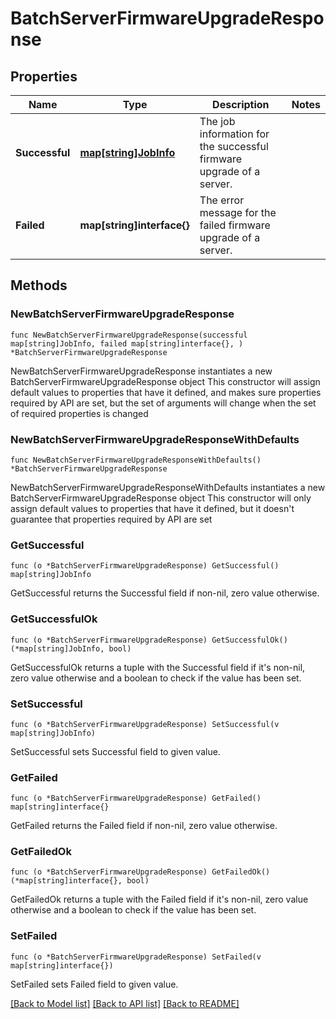 # BatchServerFirmwareUpgradeResponse

## Properties

Name | Type | Description | Notes
------------ | ------------- | ------------- | -------------
**Successful** | [**map[string]JobInfo**](JobInfo.md) | The job information for the successful firmware upgrade of a server. | 
**Failed** | **map[string]interface{}** | The error message for the failed firmware upgrade of a server. | 

## Methods

### NewBatchServerFirmwareUpgradeResponse

`func NewBatchServerFirmwareUpgradeResponse(successful map[string]JobInfo, failed map[string]interface{}, ) *BatchServerFirmwareUpgradeResponse`

NewBatchServerFirmwareUpgradeResponse instantiates a new BatchServerFirmwareUpgradeResponse object
This constructor will assign default values to properties that have it defined,
and makes sure properties required by API are set, but the set of arguments
will change when the set of required properties is changed

### NewBatchServerFirmwareUpgradeResponseWithDefaults

`func NewBatchServerFirmwareUpgradeResponseWithDefaults() *BatchServerFirmwareUpgradeResponse`

NewBatchServerFirmwareUpgradeResponseWithDefaults instantiates a new BatchServerFirmwareUpgradeResponse object
This constructor will only assign default values to properties that have it defined,
but it doesn't guarantee that properties required by API are set

### GetSuccessful

`func (o *BatchServerFirmwareUpgradeResponse) GetSuccessful() map[string]JobInfo`

GetSuccessful returns the Successful field if non-nil, zero value otherwise.

### GetSuccessfulOk

`func (o *BatchServerFirmwareUpgradeResponse) GetSuccessfulOk() (*map[string]JobInfo, bool)`

GetSuccessfulOk returns a tuple with the Successful field if it's non-nil, zero value otherwise
and a boolean to check if the value has been set.

### SetSuccessful

`func (o *BatchServerFirmwareUpgradeResponse) SetSuccessful(v map[string]JobInfo)`

SetSuccessful sets Successful field to given value.


### GetFailed

`func (o *BatchServerFirmwareUpgradeResponse) GetFailed() map[string]interface{}`

GetFailed returns the Failed field if non-nil, zero value otherwise.

### GetFailedOk

`func (o *BatchServerFirmwareUpgradeResponse) GetFailedOk() (*map[string]interface{}, bool)`

GetFailedOk returns a tuple with the Failed field if it's non-nil, zero value otherwise
and a boolean to check if the value has been set.

### SetFailed

`func (o *BatchServerFirmwareUpgradeResponse) SetFailed(v map[string]interface{})`

SetFailed sets Failed field to given value.



[[Back to Model list]](../README.md#documentation-for-models) [[Back to API list]](../README.md#documentation-for-api-endpoints) [[Back to README]](../README.md)


